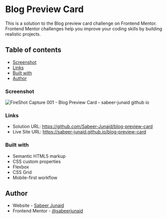 # Blog Preview Card

This is a solution to the Blog preview card challenge on Frontend Mentor. Frontend Mentor challenges help you improve your coding skills by building realistic projects. 

## Table of contents

- [Screenshot](#screenshot)
- [Links](#links)
- [Built with](#built-with)
- [Author](#author)

### Screenshot

![FireShot Capture 001 - Blog Preview Card - sabeer-junaid github io](https://github.com/Sabeer-Junaid/blog-preview-card/assets/59570904/67dfe422-8d70-4533-9b2d-f690755cf647)


### Links

- Solution URL: https://github.com/Sabeer-Junaid/blog-preview-card
- Live Site URL: https://sabeer-junaid.github.io/blog-preview-card

### Built with

- Semantic HTML5 markup
- CSS custom properties
- Flexbox
- CSS Grid
- Mobile-first workflow

## Author

- Website - [Sabeer Junaid](https://sabeer-junaid.github.io/LinkNest/)
- Frontend Mentor - [@sabeerjunaid](https://www.frontendmentor.io/profile/Sabeer-Junaid)
